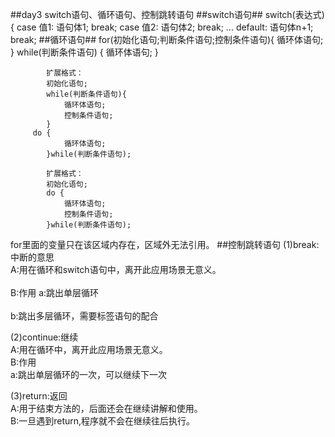 ##day3	switch语句、循环语句、控制跳转语句
##switch语句##
    switch(表达式) {
			case 值1:
				语句体1;
				break;
			case 值2:
				语句体2;
				break;
			...
			default:
				语句体n+1;
				break;
##循环语句##
    for(初始化语句;判断条件语句;控制条件语句){
				循环体语句;
			}
		while(判断条件语句) {
				循环体语句;
			}
			
			扩展格式：
			初始化语句;
			while(判断条件语句){
				循环体语句;
				控制条件语句;
			}
   		 do {
				循环体语句;
			}while(判断条件语句);
			
			扩展格式：
			初始化语句;
			do {
				循环体语句;
				控制条件语句;
			}while(判断条件语句);

for里面的变量只在该区域内存在，区域外无法引用。
##控制跳转语句
(1)break:中断的意思<br/>
	A:用在循环和switch语句中，离开此应用场景无意义。<br/>		
	B:作用
	a:跳出单层循环		<br/>	
	b:跳出多层循环，需要标签语句的配合<br/>

(2)continue:继续<br/>
	A:用在循环中，离开此应用场景无意义。<br/>
	B:作用<br/>
	a:跳出单层循环的一次，可以继续下一次<br/>

		
(3)return:返回<br/>
	A:用于结束方法的，后面还会在继续讲解和使用。<br/>
	B:一旦遇到return,程序就不会在继续往后执行。<br/>
